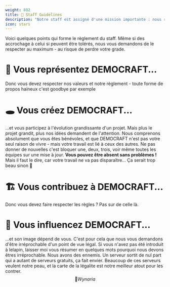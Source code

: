 ```yaml
---
weight: 802
title: 💝 Staff Guidelines
description: "Notre staff est assigné d'une mission importante : nous représenter. C'est pour cela que nous assurer qu'il respecte nos valeurs est une priorité."
icon: stars
---
```


Voici quelques points qui forme le règlement du staff. Même si des accrochage à celui si peuvent être tolérés, nous vous demandons de le respecter au maximum - au risque de perdre votre grade.

# 🧡 Vous représentez DEMOCRAFT...
Donc vous devez respecter nos valeurs et notre règlement - toute forme de propos haineux c'est goodbye par exemple

# 🕳 Vous créez DEMOCRAFT...
...et vous participez à l'évolution grandissante d'un projet. Mais plus le projet grandit, plus nos idées demandent de l'attention. Nous comprenons absolument que vous êtes bénévoles, et que DEMOCRAFT n'est pas votre seul raison de vivre - mais votre travail est lié à ceux des autres. Ne pas donner de nouvelles c'est bloquer une, deux, trois, voir même toutes les équipes sur une mise à jour.
**Vous pouvez être absent sans problèmes !** Mais il faut le dire, car votre travail ne va pas disparaître... Ça serait trop beau sinon 🥲

# 🏗 Vous contribuez à DEMOCRAFT...
Donc vous devez faire respecter les règles ? Pas sur de celle là.

# 🧭 Vous influencez DEMOCRAFT...
...et son image dépend de vous. C'est pour cela que nous vous demandons d'être irréprochable d'un point de vue légal. Si vous n'avez pas été introduit à lelapin, laisser moi vous résumer en quelques mots pourquoi nous devons êtres irréprochable. Nous avons des ennemis. Un serveur sortit de nul part qui a autant de serveurs gratuits, ça fait envier. Beaucoup de ces serveurs veulent notre peau, et la carte de la légalite est notre meilleur atout pour les contrer.  $$🥰 Wynaria$$
